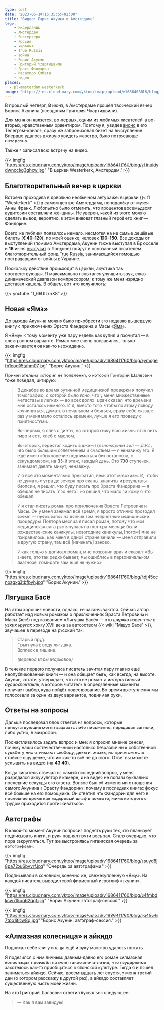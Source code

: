 ```yaml
---
type: post
date: "2023-06-10T16:35:55+02:00"
title: "Видео: Борис Акунин в Амстердаме"
tags:
    - Нидерланды
    - Амстердам
    - Вестеркерк
    - Россия
    - Украина
    - True Russia
    - война
    - Борис Акунин
    - Григорий Чхартишвили
    - Эраст Фандорин
    - Масахиро Сибата
    - видео
places:
  - pl-amsterdam-westerkerk
image: "https://res.cloudinary.com/yktoo/image/upload/v1686408018/blog/y5nuby8uliijabspecar.jpg"
---
```


В прошлый четверг, **8** июня, в Амстердаме прошёл творческий вечер Бориса Акунина (псевдоним Григория Чхартишвили).

Для меня он является, во-первых, одним из любимых писателей, а во-вторых, нравственным ориентиром. Поэтому я, увидев [анонс](https://t.me/EtoBorisAkunin/197) в его Телеграм-канале, сразу же забронировал билет на выступление. Впервые удалось вживую увидеть маэстро, было потрясающе интересно.

Также я записал всю встречу на видео.

<!--more-->

{{< imgfig "https://res.cloudinary.com/yktoo/image/upload/v1686411760/blog/yf1nuldydwnccbg3ghxw.jpg" "В церкви Westerkerk, Амстердам." >}}

## Благотворительный вечер в церкви

Встреча проходила в довольно необычном антураже: в церкви {{< fl "Westerkerk" >}} в самом центре Амстердама, неподалёку от музея Анны Франк. Любопытно было отметить, что процентов восемьдесят аудитории составляли женщины. Не уверен, какой из этого можно сделать вывод; вероятно, в этом виноват главный герой его книг — Фандорин.

Всего же публики появилось немало, несмотря на не самые дешёвые билеты (**€ 40–120**), по моей оценке, человек **100–150**. Все доходы от выступлений (помимо Амстердама, Акунин также выступал в Брюсселе и **16** июня [выступит](https://yktoo.me/4IfqYl) в Лондоне) пойдут в основанный писателем благотворительный фонд [True Russia](https://yktoo.me/true-russia), занимающийся помощью пострадавшим от войны в Украине.

Поскольку действие происходит в церкви, акустика там соответствующая. Я максимально попытался улучшить звук, сжав динамический диапазон компрессором; к тому же меня изрядно доставал кашель. В общем, вот что получилось:

{{< youtube "1_66UIzrnX8" >}}

## Новая «Яма»

До выхода Акунина можно было приобрести его недавно вышедшую книгу о приключениях Эраста Фандорина и Масы «[Яма](https://yktoo.me/3EC7BG)».

Я «Яму» к тому моменту уже пару недель как купил и прочитал — в электронном варианте. Роман мне очень понравился, только заканчивается он как-то неожиданно.

{{< imgfig "https://res.cloudinary.com/yktoo/image/upload/v1686411760/blog/eymcgefn1coq05tahm07.jpg" "Борис Акунин." >}}

Примечательна история её появления, о которой Григорий Шалвович тоже поведал, цитирую:

> В декабре во время рутинной медицинской проверки я получил томографию, с которой было ясно, что у меня множественные метастазы в лёгких — во всех долях. Врач сказал, что времени мне осталось немного. И я, вместо того, чтобы по этому поводу кручиниться, думать о печальном и бояться, сразу себе сказал: раз у меня мало осталось времени, лучше я его проведу с приятностями.
> 
> Во-первых, я слез с диеты, на которой сижу всю жизнь: стал пить пиво и есть хлеб с маслом.
>
> Во-вторых, перестал ходить в джим (*тренажёрный зал — Д.К.*), что было большим облегчением и счастьем — я ненавижу его. Я ещё имею обыкновение подниматься без остановок, с секундомером, на **33**-й этаж, каждый день. Это **700** ступенек, занимает девять минут, ненавижу.
>
> И я всё это моментально прекратил, весь этот мазохизм. И, чтобы не думать с утра до вечера про сканы, анализы и результаты биопсии, я решил, что буду писать про Эраста Фандорина — я обещал не писать [про него], но решил, что мало ли кому я что обещал.
>
> И я стал писать роман про приключения Эраста Петровича и Масы. Он у меня занимал всё время, я просто отлично проводил время — прерываясь на всякие там неприятные медицинские процедуры. Полтора месяца я писал роман, потому что моя медицинская сага растянулась на полтора месяца: были рождественские каникулы, новогодние каникулы, [потом] мне не понравилось, как меня в одной стране лечили — меня отправили в другую страну, там всё [начинать] заново.
>
> И как только я дописал роман, мне позвонил врач и сказал: «Вы знаете, это так редко бывает, мы ошиблись в первоначальном диагнозе, помирать вам ещё не нужно».

{{< imgfig "https://res.cloudinary.com/yktoo/image/upload/v1686411760/blog/hdj45ccnozgxg3tbfbyh.jpg" "Борис Акунин." >}}

## Лягушка Басё

На этом хорошие новости, однако, не заканчиваются. Сейчас автор работает над новым романом о приключениях Эраста Петровича и Масы (йес!) под названием «Лягушка Басё» — это *широко известное в узких кругах* хокку XVII века за авторством {{< wiki "Мацуо Басё" >}}, звучащее в переводе на русский так:

> Старый пруд.\
> Прыгнула в воду лягушка.\
> Всплеск в тишине.
>
> *(перевод Веры Марковой)*

В течение первого получаса писатель зачитал пару глав из ещё неопубликованной книги — и она обещает быть, как всегда, на высоте. Акунин, кстати, утверждает, что это не роман, а *интерактивный аудиоспектакль*, в котором читатель в определённые моменты получает выбор, куда пойдёт повествование. Во время выступления мы голосовали за один из двух вариантов, поднимая руки.

## Ответы на вопросы

Дальше последовал блок ответов на вопросы, которые присутствующие могли задавать либо письменно, передавая записки, либо устно, в микрофон.

Посчастливилось задать вопрос и мне: я спросил мнение сенсея, почему наши соотечественники настолько безразличны к собственной судьбе: у них отнимают свободу, деньги, жизнь, но при этом есть стойкое ощущение, что им как-то всё не до этого. Ответ вы можете услышать на видео (на **43:40**).

Когда писатель отвечал на самый последний вопрос, у меня разрядился аккумулятор в камере, и на видео не попали буквально последние секунды его ответа. Вопрос был об изменении отношения самого Акунина к Эрасту Фандорину: почему в последних книгах фокус всё больше на его помощнике. Он ответил что Фандорин для него в последнее время как «здоровый шкаф в комнате, мимо которого с трудом приходится протискиваться».

## Автографы

В какой-то момент Акунин попросил поднять руки тех, кто планирует подписывать книги, и руки поднял почти весь зал. Стало очевидно, что пора закругляться. Тут же выстроилась гигантская очередь за автографами:

{{< imgfig "https://res.cloudinary.com/yktoo/image/upload/v1686411760/blog/esuyd8j8pa72xu6bvvrf.jpg" "Очередь за автографами." >}}

Подписывали в основном, конечно же, свежекупленную «Яму». На каждой писатель выводил свой фирменный иероглиф «акунин».

{{< imgfig "https://res.cloudinary.com/yktoo/image/upload/v1686411760/blog/u4fmbdkcw7l5ixq62qqf.jpg" "Борис Акунин: автограф-сессия." >}}

{{< imgfig "https://res.cloudinary.com/yktoo/image/upload/v1686411760/blog/jjq45wki7tpo1itibw8q.jpg" "Борис Акунин: автограф-сессия." >}}

## «Алмазная колесница» и айкидо

Подписал себе книгу и я, да ещё и руку маэстро удалось пожать.

Я поделился с ним личным: давным-давно его роман «Алмазная колесница» произвёл на меня такое впечатление, что неудержимо захотелось как-то приобщиться к японской культуре. Тогда я и пошёл заниматься айкидо. Сейчас, восемнадцать лет спустя, у меня третий дан (о котором расскажу в другой раз), а айкидо составляет существенную часть моей жизни.

На это Григорий Шалвович ответил буквально следующее:

> — Как я вам завидую!
